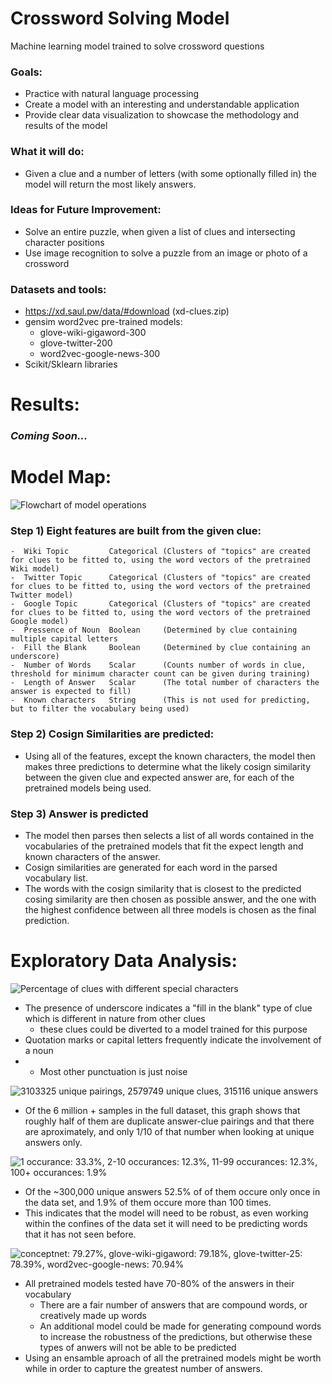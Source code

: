 # Crossword Solving Model
Machine learning model trained to solve crossword questions

### Goals:
- Practice with natural language processing 
- Create a model with an interesting and understandable application
- Provide clear data visualization to showcase the methodology and results of the model

### What it will do:
- Given a clue and a number of letters (with some optionally filled in) the model will return the most likely answers.

### Ideas for Future Improvement:
- Solve an entire puzzle, when given a list of clues and intersecting character positions
- Use image recognition to solve a puzzle from an image or photo of a crossword

### Datasets and tools:
- https://xd.saul.pw/data/#download (xd-clues.zip)
- gensim word2vec pre-trained models:
  - glove-wiki-gigaword-300
  - glove-twitter-200
  - word2vec-google-news-300
- Scikit/Sklearn libraries

# Results:

### *Coming Soon...*

# Model Map:

![Flowchart of model operations](/images/model_diagram.png?raw=true "Number of unique clues and answers in cleaned dataset" )

### Step 1) Eight features are built from the given clue:
    -  Wiki Topic         Categorical (Clusters of "topics" are created for clues to be fitted to, using the word vectors of the pretrained Wiki model)
    -  Twitter Topic      Categorical (Clusters of "topics" are created for clues to be fitted to, using the word vectors of the pretrained Twitter model)
    -  Google Topic       Categorical (Clusters of "topics" are created for clues to be fitted to, using the word vectors of the pretrained Google model)
    -  Pressence of Noun  Boolean     (Determined by clue containing multiple capital letters
    -  Fill the Blank     Boolean     (Determined by clue containing an underscore)
    -  Number of Words    Scalar      (Counts number of words in clue, threshold for minimum character count can be given during training)
    -  Length of Answer   Scalar      (The total number of characters the answer is expected to fill)
    -  Known characters   String      (This is not used for predicting, but to filter the vocabulary being used)
    
### Step 2) Cosign Similarities are predicted:
  -  Using all of the features, except the known characters, the model then makes three predictions to determine what the likely cosign similarity between the given clue and expected answer are, for each of the pretrained models being used.

### Step 3) Answer is predicted
  - The model then parses then selects a list of all words contained in the vocabularies of the pretrained models that fit the expect length and known characters of the answer.
  - Cosign similarities are generated for each word in the parsed vocabulary list.
  - The words with the cosign similarity that is closest to the predicted cosing similarity are then chosen as possible answer, and the one with the highest confidence between all three models is chosen as the final prediction.

# Exploratory Data Analysis:


![Percentage of clues with different special characters](/images/punctuation_percents.png?raw=true "Percentage of clues that contain each for of punctuation (before cleaning)")

- The presence of underscore indicates a "fill in the blank" type of clue which is different in nature from other clues
  - these clues could be diverted to a  model trained for this purpose
- Quotation marks or capital letters frequently indicate the involvement of a noun
- - Most other punctuation is just noise

![3103325 unique pairings, 2579749 unique clues, 315116 unique answers](/images/number_of_clues_and_answers.png?raw=true "Number of unique clues and answers in cleaned dataset" )

- Of the 6 million + samples in the full dataset, this graph shows that roughly half of them are duplicate answer-clue pairings and that there are aproximately, and only 1/10 of that number when looking at unique answers only.

![1 occurance: 33.3%, 2-10 occurances: 12.3%, 11-99 occurances: 12.3%, 100+ occurances: 1.9%](/images/answer_frequency.png?raw=true "Frequency of repeated answers." )

- Of the ~300,000 unique answers 52.5% of of them occure only once in the data set, and 1.9% of them occure more than 100 times.
- This indicates that the model will need to be robust, as even working within the confines of the data set it will need to be predicting words that it has not seen before.

![conceptnet: 79.27%, glove-wiki-gigaword: 79.18%, glove-twitter-25: 78.39%, word2vec-google-news: 70.94%](/images/vocabulary_percentages.png?raw=true "Percentage of answers contained in vocabularies of pre-trained word2vec models." )

- All pretrained models tested have 70-80% of the answers in their vocabulary
  - There are a fair number of answers that are compound words, or creatively made up words
  - An additional model could be made for generating compound words to increase the robustness of the predictions, but otherwise these types of anwers will not be able to be predicted 
- Using an ensamble aproach of all the pretrained models might be worth while in order to capture the greatest number of answers. 


